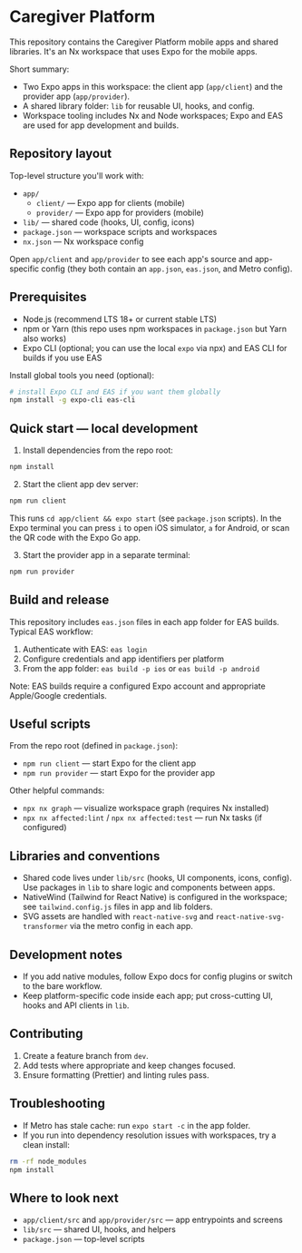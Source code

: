 # Caregiver Platform

This repository contains the Caregiver Platform mobile apps and shared libraries. It's an Nx workspace that uses Expo for the mobile apps.

Short summary:

- Two Expo apps in this workspace: the client app (`app/client`) and the provider app (`app/provider`).
- A shared library folder: `lib` for reusable UI, hooks, and config.
- Workspace tooling includes Nx and Node workspaces; Expo and EAS are used for app development and builds.

## Repository layout

Top-level structure you'll work with:

- `app/`
  - `client/` — Expo app for clients (mobile)
  - `provider/` — Expo app for providers (mobile)
- `lib/` — shared code (hooks, UI, config, icons)
- `package.json` — workspace scripts and workspaces
- `nx.json` — Nx workspace config

Open `app/client` and `app/provider` to see each app's source and app-specific config (they both contain an `app.json`, `eas.json`, and Metro config).

## Prerequisites

- Node.js (recommend LTS 18+ or current stable LTS)
- npm or Yarn (this repo uses npm workspaces in `package.json` but Yarn also works)
- Expo CLI (optional; you can use the local `expo` via npx) and EAS CLI for builds if you use EAS

Install global tools you need (optional):

```bash
# install Expo CLI and EAS if you want them globally
npm install -g expo-cli eas-cli
```

## Quick start — local development

1. Install dependencies from the repo root:

```bash
npm install
```

2. Start the client app dev server:

```bash
npm run client
```

This runs `cd app/client && expo start` (see `package.json` scripts). In the Expo terminal you can press `i` to open iOS simulator, `a` for Android, or scan the QR code with the Expo Go app.

3. Start the provider app in a separate terminal:

```bash
npm run provider
```

## Build and release

This repository includes `eas.json` files in each app folder for EAS builds. Typical EAS workflow:

1. Authenticate with EAS: `eas login`
2. Configure credentials and app identifiers per platform
3. From the app folder: `eas build -p ios` or `eas build -p android`

Note: EAS builds require a configured Expo account and appropriate Apple/Google credentials.

## Useful scripts

From the repo root (defined in `package.json`):

- `npm run client` — start Expo for the client app
- `npm run provider` — start Expo for the provider app

Other helpful commands:

- `npx nx graph` — visualize workspace graph (requires Nx installed)
- `npx nx affected:lint` / `npx nx affected:test` — run Nx tasks (if configured)

## Libraries and conventions

- Shared code lives under `lib/src` (hooks, UI components, icons, config). Use packages in `lib` to share logic and components between apps.
- NativeWind (Tailwind for React Native) is configured in the workspace; see `tailwind.config.js` files in app and lib folders.
- SVG assets are handled with `react-native-svg` and `react-native-svg-transformer` via the metro config in each app.

## Development notes

- If you add native modules, follow Expo docs for config plugins or switch to the bare workflow.
- Keep platform-specific code inside each app; put cross-cutting UI, hooks and API clients in `lib`.

## Contributing

1. Create a feature branch from `dev`.
2. Add tests where appropriate and keep changes focused.
3. Ensure formatting (Prettier) and linting rules pass.

## Troubleshooting

- If Metro has stale cache: run `expo start -c` in the app folder.
- If you run into dependency resolution issues with workspaces, try a clean install:

```bash
rm -rf node_modules
npm install
```

## Where to look next

- `app/client/src` and `app/provider/src` — app entrypoints and screens
- `lib/src` — shared UI, hooks, and helpers
- `package.json` — top-level scripts
